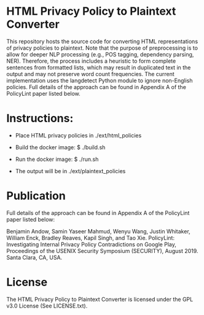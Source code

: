 # HTML Privacy Policy to Plaintext Converter

This repository hosts the source code for converting HTML representations of privacy policies to plaintext. Note that the purpose of preprocessing is to allow for deeper NLP processing (e.g., POS tagging, dependency parsing, NER). Therefore, the process includes a heuristic to form complete sentences from formatted lists, which may result in duplicated text in the output and may not preserve word count frequencies. The current implementation uses the langdetect Python module to ignore non-English policies. Full details of the approach can be found in Appendix A of the PolicyLint paper listed below. 


# Instructions:

* Place HTML privacy policies in ./ext/html\_policies

* Build the docker image: $ ./build.sh

* Run the docker image: $ ./run.sh

* The output will be in ./ext/plaintext\_policies


# Publication

Full details of the approach can be found in Appendix A of the PolicyLint paper listed below:

Benjamin Andow, Samin Yaseer Mahmud, Wenyu Wang, Justin Whitaker, William Enck, Bradley Reaves, Kapil Singh, and Tao Xie. PolicyLint: Investigating Internal Privacy Policy Contradictions on Google Play, Proceedings of the USENIX Security Symposium (SECURITY), August 2019. Santa Clara, CA, USA.


# License

The HTML Privacy Policy to Plaintext Converter is licensed under the GPL v3.0 License (See LICENSE.txt).
